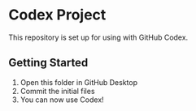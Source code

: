 # Codex Project

This repository is set up for using with GitHub Codex.

## Getting Started
1. Open this folder in GitHub Desktop
2. Commit the initial files
3. You can now use Codex!
